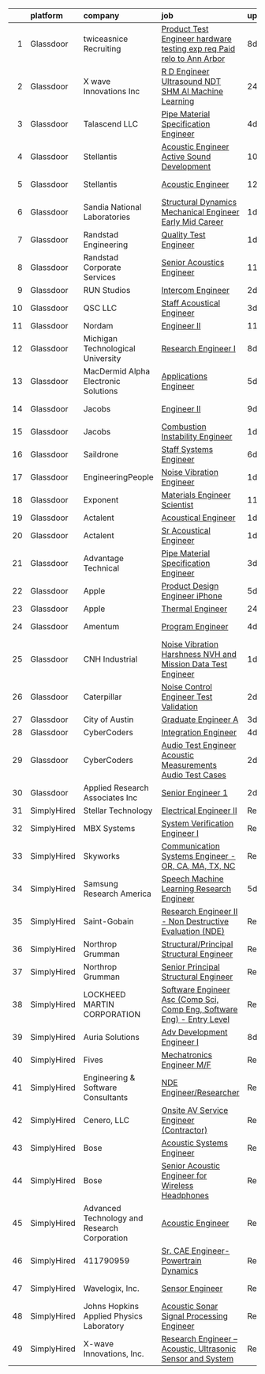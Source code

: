 

|    | platform    | company                                      | job                                                                                                                                                                                                                                                                                                                                                                                                                                                                                                                                                                                                                                                                                                                                                                                                                                                                                                                                                                                                                                                                                                                                                                                                                                                                                                                                                                                                                                  | update_time   | location             |
|---:|:------------|:---------------------------------------------|:-------------------------------------------------------------------------------------------------------------------------------------------------------------------------------------------------------------------------------------------------------------------------------------------------------------------------------------------------------------------------------------------------------------------------------------------------------------------------------------------------------------------------------------------------------------------------------------------------------------------------------------------------------------------------------------------------------------------------------------------------------------------------------------------------------------------------------------------------------------------------------------------------------------------------------------------------------------------------------------------------------------------------------------------------------------------------------------------------------------------------------------------------------------------------------------------------------------------------------------------------------------------------------------------------------------------------------------------------------------------------------------------------------------------------------------|:--------------|:---------------------|
|  1 | Glassdoor   | twiceasnice Recruiting                       | [Product Test Engineer  hardware testing exp  req  Paid relo to Ann Arbor ](https://www.glassdoor.com/partner/jobListing.htm?pos=104&ao=1110586&s=58&guid=000001829b247e63b5758634ab551d2d&src=GD_JOB_AD&t=SR&vt=w&ea=1&cs=1_e96b11b2&cb=1660460236736&jobListingId=1008056457133&cpc=1160948BCBA38B5B&jrtk=3-0-1gadi8vk8h7jf801-1gadi8vknk6e6800-818408ee6953d690--6NYlbfkN0AIiLXtwtv0BDns9BiY4ItblantFozdL6jLmLxNvS8mvobmNrnUvGB6oO9HVe588FX1XpSwbcwc2xKDwcUNHfmp6JlLdOf3v2O-_cxYwq284dPXtGxhdyVdw3-UoqzFprDS0GQbYOl5dao4Y8MC_E9ezcu-jKQdwydv6ZpBML5NWem6rWLN8r5N6sPkWEFQcgxZD8x7QE81cSuwboaK_FF5Xu4qedNiwLiVvL8jVLyJJiH-1bPHC3AzSZqbhgN8dXITKL7o7eclk9ZnLhgKqscVYQUNATRE7jas4jzPUhFJMg3E9yDN8NDixLrtKdAzRGTfdOfIOKfvM3x0VhaIFeP7YH3pKb1x4iisjZmhRmIPtLyx__xIXUwJJv5HpiFsKehfNnw3DzjeR9lcAmdKmEIiXK7yWeSB-jaLNu40DY3qnpTwDaDPv9mEVkjwGkTgF2g2fKB2m6srGDqXCFc90Q-OIuq3Uj955J7z-UBaDRncOJ8kpCmXEkpcbMzHz0vleYzr1Bi9vnEwoV67FIIyJ4eIuFk0A1RQgvIP8H_3-RLNpyAyYrE2rUFzay2YxdjqcR0%3D)                                                                                                                                                                                                                                                                                                                                                                                                                                                   | 8d            | Michigan             |
|  2 | Glassdoor   | X wave Innovations  Inc                      | [R D Engineer   Ultrasound  NDT SHM  AI  Machine Learning ](https://www.glassdoor.com/partner/jobListing.htm?pos=101&ao=1110586&s=58&guid=000001829b247e63b5758634ab551d2d&src=GD_JOB_AD&t=SR&vt=w&ea=1&cs=1_0ad6d040&cb=1660460236736&jobListingId=1008069907062&cpc=8507CEB59E1C6AFB&jrtk=3-0-1gadi8vk8h7jf801-1gadi8vknk6e6800-078e6d15e5d0a43f--6NYlbfkN0BHIfC1zsKGIu0R3teaIu8liT7fbRNLaQeDQfcPJweUK16HKW-DuQbyu02hjEBd4ys4UUl4vVUWtskUHQUYjWh1tjqresjD-RQsHkFcOXJcZ0f01xixKtZ7p8gtP2zLUeyaX6yQtj5aCCWPYB5vxwLHSnx6ava2oDdI78znroQYv9feuKk0ftdLZaHXH9oMVXby4CDIuvQq21x2xP7mMVCMJ7V3TC9LTjNVMXibqy2yn9TcAFj28aiPQ_s_PAfNAP4fXx9mIjVWzCfa_yag2x1nIGDUJfjYs_MaPTbOrI-_PAonLuF21T78erqb-wcEDujdtNUOwLCmPm6IaoYUP-EMaIhdFHfnpEtgXsmNgkijRIX0k_UEyqMnaIhXLOIs5-pDUBkaHLgHr1eOursxWPCWGr62c28Uw0RivAzjDBDFSqE00wpeqXX9qiwQIZY-F8NjlFSYvNvJ8WL0Wb2nTflAoKw-jRKA_i8el2UDm1S4EVA6cYDhLKwSagfN87mokb85wOSfo1_HlQ%3D%3D)                                                                                                                                                                                                                                                                                                                                                                                                                                                                                                                     | 24h           | Gaithersburg, MD     |
|  3 | Glassdoor   | Talascend LLC                                | [Pipe Material Specification Engineer](https://www.glassdoor.com/partner/jobListing.htm?pos=106&ao=1110586&s=58&guid=000001829b247e63b5758634ab551d2d&src=GD_JOB_AD&t=SR&vt=w&cs=1_ec1b2b3c&cb=1660460236736&jobListingId=1008063617075&cpc=155EB9D5185558AF&jrtk=3-0-1gadi8vk8h7jf801-1gadi8vknk6e6800-c14114ed11fa4084--6NYlbfkN0A-3IYaeEhfDCYezwuNiSoEZhCKQ47a3B5wpd5gd9dwuflAjOs3iev0mYUVRxAkCL0xS6j8y4EC6Nl_8UW4ctLQsk2_5x7_Nhs2809fQ4dMsYtoPtDWnqc-9fBvUvtF6rMi5tG-3ouzlk7wl_wADGqLy__os7ejZAXlwAzewH4pcIxuSJIYUDpJ9x0Ob9nMl_W9VcNiXJho8inR6kdb8ZbjyqifSSIxPMXgwUN1IQA0LHwHcyWcKzGDkzi1jL6oCthrsuBHfPC_2-joRijuRsPJ6bgufopaHryVcDV5vWnk939DvwT3pdVCTM4rl8NCQPiBTZUpJdRMoJ5N9YGkxdc6bTTRIaQDPBGTqTT6784tLdzS0J13aZGclhuIjK5qzidw3djb3s2jUog-d8BNElBd4afuzqSy4V2-Z6lAAZPgH_Qm98UbDng3y-osfUjqJTJ86AMsxue7bHIfkOcfHsdJY-OOSs3KDWmwYKQ1j7ket7ELRP3NhNn62LJdbxFGJsj-w8CbxyeKifcSFB-ZXCEMVcAgKQO8BYk2lhFd-Rg82IDjcG06Ysy9cnWZNPa4zhA-rp4GLkKLECdQJ5EZj43D7-QewLEbJlsH7-wDA8IlEQAIRkiOM5iR)                                                                                                                                                                                                                                                                                                                                                                                                                                           | 4d            | Houston, TX          |
|  4 | Glassdoor   | Stellantis                                   | [Acoustic Engineer   Active Sound Development](https://www.glassdoor.com/partner/jobListing.htm?pos=102&ao=1110586&s=58&guid=000001829b247e63b5758634ab551d2d&src=GD_JOB_AD&t=SR&vt=w&cs=1_e1ee0f9f&cb=1660460236735&jobListingId=1008050204290&cpc=48B9F4758953335C&jrtk=3-0-1gadi8vk8h7jf801-1gadi8vknk6e6800-c7e2570fed956f69--6NYlbfkN0ACPwgM8vN-agjfeQIp8j7bA6rWcStjIJMvSUoZk9GVGcDJJwNgGW8XrD1_yMHLf45HN32yqunuZv_tkp6EQwL7DC_QJSZZQje3EEfjIbGYevlXlnaDjmikXwvALLNFwU1tkCQPY7tFeTLnS9vrksvuPgmvDNfbvLBIg51vfyNAPGxAcAL3pB4v-L8PrJeo9h-OXufGtvWUO1laOgRPFHtmWutZSFWIGgq-CBLBoViEnrVbk44WMfj6iQjyWPGeeapd_GNeD9k-kmxKJnqstY-8hUeH_ki0NYthV-KnQqmV2BvjlntowpAs6e_VF3jdOnX_fQb3fBaQP-ixVH5U22hmfF-_9rdH-bENAcBlHCYd6Cq6zA57umc_1YozC7kNF-u9tq7XH1ykloNMBcEYdmyiwa_9uFztPh5p8jmBFBZNEFRK8zGefwIo5OD3OnsOKgzkK3Tx5MXg9O8GuS194QJOV46KThzUTkOi9gg4IDDIePseb50a9yQ-WY0RqJrOenEaLvLPVy9A4RZtXiWXBx9zBNbQKSzkc3INfF6_02ctDA%3D%3D)                                                                                                                                                                                                                                                                                                                                                                                                                                                                                                       | 10d           | Auburn Hills, MI     |
|  5 | Glassdoor   | Stellantis                                   | [Acoustic Engineer](https://www.glassdoor.com/partner/jobListing.htm?pos=112&ao=1136043&s=58&guid=000001829b247e63b5758634ab551d2d&src=GD_JOB_AD&t=SR&vt=w&cs=1_f252c302&cb=1660460236737&jobListingId=1008044719763&jrtk=3-0-1gadi8vk8h7jf801-1gadi8vknk6e6800-33c83221f6438577-)                                                                                                                                                                                                                                                                                                                                                                                                                                                                                                                                                                                                                                                                                                                                                                                                                                                                                                                                                                                                                                                                                                                                                   | 12d           | Auburn Hills, MI     |
|  6 | Glassdoor   | Sandia National Laboratories                 | [Structural Dynamics Mechanical Engineer  Early Mid Career ](https://www.glassdoor.com/partner/jobListing.htm?pos=116&ao=1136043&s=58&guid=000001829b247e63b5758634ab551d2d&src=GD_JOB_AD&t=SR&vt=w&cs=1_22135e28&cb=1660460236737&jobListingId=1008068987178&jrtk=3-0-1gadi8vk8h7jf801-1gadi8vknk6e6800-71e50901965c0931-)                                                                                                                                                                                                                                                                                                                                                                                                                                                                                                                                                                                                                                                                                                                                                                                                                                                                                                                                                                                                                                                                                                          | 1d            | Albuquerque, NM      |
|  7 | Glassdoor   | Randstad Engineering                         | [Quality Test Engineer](https://www.glassdoor.com/partner/jobListing.htm?pos=107&ao=1110586&s=58&guid=000001829b247e63b5758634ab551d2d&src=GD_JOB_AD&t=SR&vt=w&ea=1&cs=1_5d469268&cb=1660460236736&jobListingId=1008069182882&cpc=B101C867B3EF2D75&jrtk=3-0-1gadi8vk8h7jf801-1gadi8vknk6e6800-0412bd9bba641c35--6NYlbfkN0BDx217eft1lC7uqItkaModCFPNh_e0lnHdKkvEJecXwu4gIqA7CFTnvSYR8MShG5Z-OJdkSjZh5HXCJbcCAdDXGrLbNvBBTLq4ZR_YSiW8YcyOFGHrUcZE6cBumvf5qqvf9XF9jVXBn6J7nJMvCB2gyH-C9YYUmBlLZFArPfay_aQdPLjaU_5LlqUx5YTYW6tizLml5y6iGNIWarU0E5enNKq-6DC6RV7SI2A2H94DGLnmv8sNhxh5ng904bGOzcOInT1rc8F3zCImCUEqJbUlG9Na1m2uRdmXqDEOyAj-rjF6rgzwazTvuIM2RgHVELfBvIN_0wQFcnv2_T-L_fRuobneMrG9xEdH1dBQJHeWCc3yMutUffcMXIVhunmSIZCcMODOgHWjnIVVt96jD4ZTfuCIaJFhLQRX3iOyfbNpVWKmdwWhz3qZP6XaJyqKxop4ITkFn1dJKlxQh-wwTXRAru8Uq4uD6vnx-9gJv5X9KDfwjNoNvjrdlcUjEjQWBRHcMfcrrFrdzZf5kb5NReuUht_2ktd8-IdDyZhgGRByi2umk7BGW4ylirhZccTgR1tdoZ-6pPkNkCxLAU7dte4kI4fdCjqgYc0LiWtY7AorIkmWCOp0eKIpptk8N76hOPiL_PwkUUhvmg%3D%3D)                                                                                                                                                                                                                                                                                                                                                                                                                         | 1d            | Mossville, IL        |
|  8 | Glassdoor   | Randstad Corporate Services                  | [Senior Acoustics Engineer](https://www.glassdoor.com/partner/jobListing.htm?pos=108&ao=1110586&s=58&guid=000001829b247e63b5758634ab551d2d&src=GD_JOB_AD&t=SR&vt=w&ea=1&cs=1_7f1e41b2&cb=1660460236736&jobListingId=1008047311796&cpc=F41FEAB56D215062&jrtk=3-0-1gadi8vk8h7jf801-1gadi8vknk6e6800-5354e8343032ae48--6NYlbfkN0BI5uAquhv6luMiTjTK_pX6QnJ2xp26kgPF5SzwDlAeCi5lf3b2XVfwewJLgvbddXqfqjz0CzBFYIe8IFcKDmCqhjsNVM6GLkk-bLktEOA_qbqmbyyfB74S496b1v-kvy2XOp5QrjPvCFTxMwu3sdqp_YoUlYbCvGwg3ixody7DD3QbLRRVdELCRqB-0akeXh4j1rmNl3t0a_kWdg1PWzPOUy9GiIFa5AdAPCx9IqNLZ6EnfHupUJMIMXQksKHkkrDC0jVFRlXUSW0uwIAP6Wu_vqmYu7b96wtFp4JivHqHSiM2Drg0gtCeTDO0SSNOrjXS7VV7Os-Ivs0EP-cZFq-zvJdKslVeAuSihE23_gK2F188aQAx9zPYx7-uXhpG-nTXFW2epQcZ9swKqQufHdwVmzoa9s95WjuO5GPzmYy8vW5w9qUNqf-BIf9Oqvq-EF0JycNDlglrBpWUpss3sy6h1es0qGMFA7iAfxToOkkrDUmQ_kbnpeyhf5j8B498OP_UhpUlOV4w_L7iGpma_gdbLCnGpV0Thp100waXXtPE6bsR0vXb99ubkvq6aABmcF2VhDRA0RtmY8K5zuy88ZObcOX0VVHD530_xoVJBee2VA7dcx2lPT6IHn1qEkgRdCIJcf8geIgmtBBqhNOyfwOJJnOOXeyEbkg%3D)                                                                                                                                                                                                                                                                                                                                                                                                   | 11d           | Framingham, MA       |
|  9 | Glassdoor   | RUN Studios                                  | [Intercom Engineer](https://www.glassdoor.com/partner/jobListing.htm?pos=130&ao=1136043&s=58&guid=000001829b247e63b5758634ab551d2d&src=GD_JOB_AD&t=SR&vt=w&cs=1_5929ca1c&cb=1660460236743&jobListingId=1008067515374&jrtk=3-0-1gadi8vk8h7jf801-1gadi8vknk6e6800-bde0d3f7a9f0b29f-)                                                                                                                                                                                                                                                                                                                                                                                                                                                                                                                                                                                                                                                                                                                                                                                                                                                                                                                                                                                                                                                                                                                                                   | 2d            | Redmond, WA          |
| 10 | Glassdoor   | QSC  LLC                                     | [Staff Acoustical Engineer](https://www.glassdoor.com/partner/jobListing.htm?pos=126&ao=1136043&s=58&guid=000001829b247e63b5758634ab551d2d&src=GD_JOB_AD&t=SR&vt=w&cs=1_6729cd64&cb=1660460236742&jobListingId=1008064426197&jrtk=3-0-1gadi8vk8h7jf801-1gadi8vknk6e6800-fd0a84390d4e84a5-)                                                                                                                                                                                                                                                                                                                                                                                                                                                                                                                                                                                                                                                                                                                                                                                                                                                                                                                                                                                                                                                                                                                                           | 3d            | Costa Mesa, CA       |
| 11 | Glassdoor   | Nordam                                       | [Engineer II](https://www.glassdoor.com/partner/jobListing.htm?pos=118&ao=1136043&s=58&guid=000001829b247e63b5758634ab551d2d&src=GD_JOB_AD&t=SR&vt=w&cs=1_ca1fc97a&cb=1660460236738&jobListingId=1008047182359&jrtk=3-0-1gadi8vk8h7jf801-1gadi8vknk6e6800-1cfc871bf6fb2dd5-)                                                                                                                                                                                                                                                                                                                                                                                                                                                                                                                                                                                                                                                                                                                                                                                                                                                                                                                                                                                                                                                                                                                                                         | 11d           | Tulsa, OK            |
| 12 | Glassdoor   | Michigan Technological University            | [Research Engineer I](https://www.glassdoor.com/partner/jobListing.htm?pos=117&ao=1136043&s=58&guid=000001829b247e63b5758634ab551d2d&src=GD_JOB_AD&t=SR&vt=w&cs=1_78f45f25&cb=1660460236737&jobListingId=1008055572046&jrtk=3-0-1gadi8vk8h7jf801-1gadi8vknk6e6800-e1d5e29a3767c200-)                                                                                                                                                                                                                                                                                                                                                                                                                                                                                                                                                                                                                                                                                                                                                                                                                                                                                                                                                                                                                                                                                                                                                 | 8d            | Remote               |
| 13 | Glassdoor   | MacDermid Alpha Electronic Solutions         | [Applications Engineer](https://www.glassdoor.com/partner/jobListing.htm?pos=125&ao=1136043&s=58&guid=000001829b247e63b5758634ab551d2d&src=GD_JOB_AD&t=SR&vt=w&cs=1_707a4abb&cb=1660460236742&jobListingId=1008059463066&jrtk=3-0-1gadi8vk8h7jf801-1gadi8vknk6e6800-09c46250aa395b8c-)                                                                                                                                                                                                                                                                                                                                                                                                                                                                                                                                                                                                                                                                                                                                                                                                                                                                                                                                                                                                                                                                                                                                               | 5d            | South Plainfield, NJ |
| 14 | Glassdoor   | Jacobs                                       | [Engineer II](https://www.glassdoor.com/partner/jobListing.htm?pos=129&ao=1136043&s=58&guid=000001829b247e63b5758634ab551d2d&src=GD_JOB_AD&t=SR&vt=w&cs=1_7fcf6fb4&cb=1660460236743&jobListingId=1008052539645&jrtk=3-0-1gadi8vk8h7jf801-1gadi8vknk6e6800-2d9e0baba9e0c833-)                                                                                                                                                                                                                                                                                                                                                                                                                                                                                                                                                                                                                                                                                                                                                                                                                                                                                                                                                                                                                                                                                                                                                         | 9d            | Bingham Farms, MI    |
| 15 | Glassdoor   | Jacobs                                       | [Combustion Instability Engineer](https://www.glassdoor.com/partner/jobListing.htm?pos=121&ao=1136043&s=58&guid=000001829b247e63b5758634ab551d2d&src=GD_JOB_AD&t=SR&vt=w&cs=1_c57fe36f&cb=1660460236738&jobListingId=1008068174585&jrtk=3-0-1gadi8vk8h7jf801-1gadi8vknk6e6800-00b5a10ae4808502-)                                                                                                                                                                                                                                                                                                                                                                                                                                                                                                                                                                                                                                                                                                                                                                                                                                                                                                                                                                                                                                                                                                                                     | 1d            | Huntsville, AL       |
| 16 | Glassdoor   | Saildrone                                    | [Staff Systems Engineer](https://www.glassdoor.com/partner/jobListing.htm?pos=115&ao=1136043&s=58&guid=000001829b247e63b5758634ab551d2d&src=GD_JOB_AD&t=SR&vt=w&cs=1_884aca31&cb=1660460236737&jobListingId=1008057728510&jrtk=3-0-1gadi8vk8h7jf801-1gadi8vknk6e6800-0fec4ad342c7ab85-)                                                                                                                                                                                                                                                                                                                                                                                                                                                                                                                                                                                                                                                                                                                                                                                                                                                                                                                                                                                                                                                                                                                                              | 6d            | Alameda, CA          |
| 17 | Glassdoor   | EngineeringPeople                            | [Noise Vibration Engineer](https://www.glassdoor.com/partner/jobListing.htm?pos=113&ao=1136043&s=58&guid=000001829b247e63b5758634ab551d2d&src=GD_JOB_AD&t=SR&vt=w&ea=1&cs=1_543a156d&cb=1660460236737&jobListingId=1008068981193&jrtk=3-0-1gadi8vk8h7jf801-1gadi8vknk6e6800-aee9bceb3a65478f-)                                                                                                                                                                                                                                                                                                                                                                                                                                                                                                                                                                                                                                                                                                                                                                                                                                                                                                                                                                                                                                                                                                                                       | 1d            | Mossville, IL        |
| 18 | Glassdoor   | Exponent                                     | [Materials Engineer Scientist](https://www.glassdoor.com/partner/jobListing.htm?pos=124&ao=1136043&s=58&guid=000001829b247e63b5758634ab551d2d&src=GD_JOB_AD&t=SR&vt=w&cs=1_e0181181&cb=1660460236742&jobListingId=1008048306925&jrtk=3-0-1gadi8vk8h7jf801-1gadi8vknk6e6800-aa54e8975dff2ebc-)                                                                                                                                                                                                                                                                                                                                                                                                                                                                                                                                                                                                                                                                                                                                                                                                                                                                                                                                                                                                                                                                                                                                        | 11d           | Menlo Park, CA       |
| 19 | Glassdoor   | Actalent                                     | [Acoustical Engineer](https://www.glassdoor.com/partner/jobListing.htm?pos=110&ao=1110586&s=58&guid=000001829b247e63b5758634ab551d2d&src=GD_JOB_AD&t=SR&vt=w&ea=1&cs=1_c3b985d0&cb=1660460236737&jobListingId=1008069175715&cpc=F4EED0218A761C36&jrtk=3-0-1gadi8vk8h7jf801-1gadi8vknk6e6800-0fd16766d60ebb0a--6NYlbfkN0ChYVx_I3yfZ_JDY3EFoivtqvi_stwnZ_kRt8Dowt_l_d1ydueao4NE-oUleRJ4yhiqb-Y6RJYg36G8YtcIucst_qEwFQeEKgiK9r-MDxK_r7Y44E83LxPedGGzTt9e7wwAnJk0oZfNgtqZonskgYcGHRrWB4r89mWeej5W21pf5LlUn5apvPAa66OZkUtATRF7qoJojdA5ZmwaILM45MIG3rRHzRBH5--2y91M6oVus-DDY73J1h3mCTnLcxhETaG1MEPd2aHPgnz_PR0Xh2-oFoSclc9emTK0hd_zKf2OtMbRWKlLeNqQ3SqWrd_q9RC0YDLq6efd5YkSL5MDw4tdzFt7B-6dBeutV-8wk2pmgjeIGUbhqg4CNm6mG7f8IAZ6TK4ucY1L67qymcaYqjLIxAz8qZm9TqLQgI2snJpFpV3xsQ2WjWNKJhydzE6eenAx-SSvGqSElHpwZw6S_DmIuAk_UfBV7mMLfyMBGo0teIQCdaAXlLh3bu8v4tUvzLq4Ry3t1_yjZ0PMNHv-T64PbDtDQui2Lz-tYeOdutl4tZ-bHKKzJeLTsq-cNBpWGIQhiI2zxGUc0629mXtF0EsgwVF9DXfzPXWsRZY8J3UVyyQCQb5oR_UNFBCCn03NKm-rD6BD9gAq5prhXVjummcLazflkvFGhVtNEYT3lRy_DHbP_NbGf0Rw7-364--db2I7V-F9jswF64AtLbMERxPqma8aDg22EVkl_tdv5hW0Sshfkh3_faicAxWEAfqmYerTve7TGKipHh1-dMacZ626AfjYsQjwXc282CcXN_WFS9fVgoWpevfD7euNZ3aE1WeiUs9gySIwlyS6WvW39gtD6MD4QW7ZY56QlyuJlar4xw8B8NOFc4Z6KVhuSVNiW1wZmPVCAtGrqSanfABVSQ680ViBRXLV55sfS-ac111rrPmA6mSPbSDzEPQXDBeqlYB1t38agrG54FrP420K_sTE7-UzOxDBhXk%3D)                                                                         | 1d            | Chester, PA          |
| 20 | Glassdoor   | Actalent                                     | [Sr Acoustical Engineer](https://www.glassdoor.com/partner/jobListing.htm?pos=109&ao=1110586&s=58&guid=000001829b247e63b5758634ab551d2d&src=GD_JOB_AD&t=SR&vt=w&ea=1&cs=1_a41ab24c&cb=1660460236737&jobListingId=1008069385802&cpc=B101C867B3EF2D75&jrtk=3-0-1gadi8vk8h7jf801-1gadi8vknk6e6800-fbc0fe661521a8ce--6NYlbfkN0ChYVx_I3yfZ_JDY3EFoivtqvi_stwnZ_kRt8Dowt_l_d1ydueao4NE-oUleRJ4yhiljLXoiEJTId9NdbqnsjUWjaM9GhmrTpGt-uLHGG7eHY8nWpf_iO49aiYtIDsXGOXXJLgfYuJTJciVCCOzZDgk8YLzIGvwvEMaS8MsD1XZp9LbOdklM2U9LnAQgHSsSWVX16JIGVbED8i0iMh3dS4M_Bd5T6WGXIwTc32kyMtqhAwovfTmALLbZ6DX3OdehG9m7bru9-nW5ysd7SkVSZqVFPnG7v_nPAOe8TzkRXl47H8GdbSajcnKmEHkCaaEUHizfrGx5wjp44Opf7626WbDVPTXsDKO9rRnSBOg9eSCzavAwJLHqqJEJZbC0iOItC45riq8slVYjLWTwKARRSlIoyq3cYeez8xJqeU52e2uPic-OEqb5bL14c7A_4WCaEImJODrvmJwXqxfu0tdPctlFlUHB5SMgnILTt46HvrX_hDLT88HBGypDAO5n6UOjPq8UNFRXvt_yvVmCrOgWNZkwglSQsJ-gFFuTUX9bdWQxaPgodC5yWjd9Wuw4F3-7gJG76RIIjo36J66b0vcLzi2xeE4mY9BvKij-WEE1arud5OswhLJaFrw2blxW_f7Gqkb5r1bpxNeieRTvO8oDhhxiYk49w8rr37k-hqqMvNJDq1bWEhlI45j0M-e9koWCXb-WBwbJeU_mgzT4ss-9pGMTE-PeFORAkncDjOCDZhSRntkmwCQl9D954KXHppfGduaSAUv7g8bmn0L63RguLbx-yFnB2zGNNvscVo6Wa1m4sCaPkZLjheB7ja_oFnVVn9mkHvAMCgrMMxeIUIlPB0eXHhHKMrJkKHb0Xr0X_6ILcLTC_rSqSHkT8KnKL0dMC-dR9fvZJaTA07B51nDlrc0HlShyhkwj6hnT8VpfBhfRdBs3Rb_GtABIVOp_Q4nzvxhn4X-e_o3Yhm0LlEFJBVDYlYe7uMYwEs%3D)                                                                      | 1d            | Chester, PA          |
| 21 | Glassdoor   | Advantage Technical                          | [Pipe Material Specification Engineer](https://www.glassdoor.com/partner/jobListing.htm?pos=105&ao=1110586&s=58&guid=000001829b247e63b5758634ab551d2d&src=GD_JOB_AD&t=SR&vt=w&ea=1&cs=1_59514670&cb=1660460236736&jobListingId=1008065193949&cpc=26740BCDE5E48596&jrtk=3-0-1gadi8vk8h7jf801-1gadi8vknk6e6800-69e9dfff46cd314e--6NYlbfkN0CQRQ3eiV4YWjrRS1ho7HVQ9JO8v6Fb3eU0yDOJbdOiEguntuRlpE4-_N6DYLNj-Gpz_X17MIyD45E5qvuh62C0kJSa-Dioh343RhG2faJqqXB5d9phbF_r_HWaM1blnbHTjfJNQuxHouTHUUXejWm1nmr8B4PVPEj6OHUCCvNrmvRuyQ-y2N-A4LU2LmCpBIF3z0Bh_wmXyRvhkBR0DliLUPayW5CTiCBXnjdqAngikHXegmXARcArn4A1fvHqjbYHNfXkdVhgn_XwMZ_mc6qUP_kW5-koIIeOb8SnZ6ii6DRiZ69zvRQZMPIBEhdimNy4MKV26UNlgVnS32IBwYHEM7IO4HgJyPXcYT9ON7WVKiHUZc3DhQd0Euz2761PYRNjeXNnsPO-ot1qhdgNR7CSg_ESM5DuD9uBnR1upYpOUB4_sWPw_607HdujV5yMuw0MQccudqDdtyBGrlf41LU75e_7XuT_ctrKzlT_6agl1bj0DRkzb8yAXCuKDmTv2ityPphDnTqyTAbOfCGK69iKVXwGkP4s743kI4FDCJ2ywxSEKmNe3OzTFgoSoEArGHk%3D)                                                                                                                                                                                                                                                                                                                                                                                                                                                                                        | 3d            | Houston, TX          |
| 22 | Glassdoor   | Apple                                        | [Product Design Engineer   iPhone](https://www.glassdoor.com/partner/jobListing.htm?pos=119&ao=1136043&s=58&guid=000001829b247e63b5758634ab551d2d&src=GD_JOB_AD&t=SR&vt=w&cs=1_87fa17a7&cb=1660460236738&jobListingId=1008061850874&jrtk=3-0-1gadi8vk8h7jf801-1gadi8vknk6e6800-ba08d25575c13296-)                                                                                                                                                                                                                                                                                                                                                                                                                                                                                                                                                                                                                                                                                                                                                                                                                                                                                                                                                                                                                                                                                                                                    | 5d            | Cupertino, CA        |
| 23 | Glassdoor   | Apple                                        | [Thermal Engineer](https://www.glassdoor.com/partner/jobListing.htm?pos=114&ao=1136043&s=58&guid=000001829b247e63b5758634ab551d2d&src=GD_JOB_AD&t=SR&vt=w&cs=1_612a5497&cb=1660460236737&jobListingId=1008070096066&jrtk=3-0-1gadi8vk8h7jf801-1gadi8vknk6e6800-9ad908c71b5e0f4d-)                                                                                                                                                                                                                                                                                                                                                                                                                                                                                                                                                                                                                                                                                                                                                                                                                                                                                                                                                                                                                                                                                                                                                    | 24h           | Cupertino, CA        |
| 24 | Glassdoor   | Amentum                                      | [Program Engineer](https://www.glassdoor.com/partner/jobListing.htm?pos=120&ao=1136043&s=58&guid=000001829b247e63b5758634ab551d2d&src=GD_JOB_AD&t=SR&vt=w&cs=1_5c5b8007&cb=1660460236738&jobListingId=1008062086850&jrtk=3-0-1gadi8vk8h7jf801-1gadi8vknk6e6800-2feb290dd37aa38e-)                                                                                                                                                                                                                                                                                                                                                                                                                                                                                                                                                                                                                                                                                                                                                                                                                                                                                                                                                                                                                                                                                                                                                    | 4d            | West Palm Beach, FL  |
| 25 | Glassdoor   | CNH Industrial                               | [Noise  Vibration   Harshness  NVH  and Mission Data Test Engineer](https://www.glassdoor.com/partner/jobListing.htm?pos=128&ao=1136043&s=58&guid=000001829b247e63b5758634ab551d2d&src=GD_JOB_AD&t=SR&vt=w&cs=1_f39a173f&cb=1660460236742&jobListingId=1008069330684&jrtk=3-0-1gadi8vk8h7jf801-1gadi8vknk6e6800-3786782bf83009cf-)                                                                                                                                                                                                                                                                                                                                                                                                                                                                                                                                                                                                                                                                                                                                                                                                                                                                                                                                                                                                                                                                                                   | 1d            | Racine, WI           |
| 26 | Glassdoor   | Caterpillar                                  | [Noise Control Engineer   Test Validation](https://www.glassdoor.com/partner/jobListing.htm?pos=127&ao=1136043&s=58&guid=000001829b247e63b5758634ab551d2d&src=GD_JOB_AD&t=SR&vt=w&cs=1_7d23ca1f&cb=1660460236742&jobListingId=1008067565664&jrtk=3-0-1gadi8vk8h7jf801-1gadi8vknk6e6800-f401f6a853083197-)                                                                                                                                                                                                                                                                                                                                                                                                                                                                                                                                                                                                                                                                                                                                                                                                                                                                                                                                                                                                                                                                                                                            | 2d            | East Peoria, IL      |
| 27 | Glassdoor   | City of Austin                               | [Graduate Engineer A](https://www.glassdoor.com/partner/jobListing.htm?pos=123&ao=1136043&s=58&guid=000001829b247e63b5758634ab551d2d&src=GD_JOB_AD&t=SR&vt=w&cs=1_854400de&cb=1660460236742&jobListingId=1008065256014&jrtk=3-0-1gadi8vk8h7jf801-1gadi8vknk6e6800-26b4209a392788df-)                                                                                                                                                                                                                                                                                                                                                                                                                                                                                                                                                                                                                                                                                                                                                                                                                                                                                                                                                                                                                                                                                                                                                 | 3d            | Austin, TX           |
| 28 | Glassdoor   | CyberCoders                                  | [Integration Engineer](https://www.glassdoor.com/partner/jobListing.htm?pos=111&ao=1110586&s=58&guid=000001829b247e63b5758634ab551d2d&src=GD_JOB_AD&t=SR&vt=w&ea=1&cs=1_b922a922&cb=1660460236737&jobListingId=1008063656634&cpc=AC285F3A3ECA6BB0&jrtk=3-0-1gadi8vk8h7jf801-1gadi8vknk6e6800-773ed9b15a31f915--6NYlbfkN0CpFJQzrgRR8WqXWK1qKKEqALWJw739KlKqr2H-MSI4eoBlI4EFrmor2FYZMP3muM03bwn0NY0A9mnS05Coj7KC8vO5ttySJHF-fbV3M7PK_L2W3Gc_xTPKdFDPFDETDaxtcMgmwp8wmYgXh1SwrpUas7hmzqBxJPJaYCXqIhUHIRobLqZwRY_hqMu7oR43FAssUUNcZ97L81wxLCWtLo-AEvud5DrwRaQjBGksZ98GiDJZd3H9425Qw_Ekr71HIciDYnQxchBf-mhZ5YirG44lc6NSSzj0KPoG5NE-XLfN1gopaH15bbjkNFJwj0YXf3QehTEZaVE4iCtQNXdQd0lAcx-jXDT2EIy9TgHIs5LGpQvb2x6lk4sOvjONyhSz6ZEts7dbbNNPL2ynLeHD5uxcaLJTam4O7Q5hIc9cWSJLAeTiEIa1ZNVEq2cx6ep0GemJpzLRTl--MweLCA6kau2cNgLahp1nnC2ABnfgcF8ikTDh-ufwx4i6WV30cqnc2N5s_VHoXF84R9ZI9slfCEQfSWkeG-pOdPTA0Zs8YhMfy_UZPbOFi-mA5FgR7IuCA59KPuQkN9vOEYAHo9L7XXSq7ZAyc9i3YwQXP9-uZ1RfTQx69jp2_ouENUaOGE9leKQEGUKOJpFeVdbqESxvJ1tg3zI2-tOB2bJfcK_jJAoXBhw4kYq9KubtqWWcu68lFxIxbv7wsJCZw7AEHVPMgNWddpuLDbxqDKBfBOOZFPG2dcep9T7EeTLKxdxHB_e0rKHAub2UjZ9D7kHxW7IwmdqXAFYJDESipTTvkcaR--LLIRIb4U6uHv2-MyjUF4WtZ2bgsiQXi3LT_0mrvYDjWjxFEEofI2roEieZZ6e4G9YywART0PN-iYxdp4nwflRQKP4R7gX7afuhbg8jF7tlgM1nR8-MI0_wdfQx9zxxsRHvgMq7z8CLu6YlECcFVxA5KXVYkdPLIbKdp2qwpdT4YCxbEI2EetH5T3g%3D)                                                                        | 4d            | Torrance, CA         |
| 29 | Glassdoor   | CyberCoders                                  | [Audio Test Engineer  Acoustic Measurements Audio Test Cases](https://www.glassdoor.com/partner/jobListing.htm?pos=103&ao=1110586&s=58&guid=000001829b247e63b5758634ab551d2d&src=GD_JOB_AD&t=SR&vt=w&ea=1&cs=1_bb8d812c&cb=1660460236736&jobListingId=1008067247966&cpc=FB7E4A1762AE5BEC&jrtk=3-0-1gadi8vk8h7jf801-1gadi8vknk6e6800-d5afd3795dfecf86--6NYlbfkN0CpFJQzrgRR8WqXWK1qKKEqALWJw739KlKqr2H-MSI4eoBlI4EFrmor2FYZMP3muM1xxE9aPgfzRau9Vi4KfEujvH-MQSbMgoxxF8KFYeu18YdXiWNvbSBPBaNPXQ_KBBQ1iHK1YTDfZ2o3ZlLwhHcvUklLnXHvdUq6AINHIttGZ2WGZWj9osZJNjU671mKI959xUh7_aeCVnnWcMqMyLd1dhpQNJuOjuZHHbGw6wL_vbvXyk_BWbvgvzCTLHM9Bmkqg6isk-WaQFII7IgkE5In6f6k3_iH76UEdfqyweZsdB5IDRrf6PtvayW4iu-LgKcCJvgjD-x69MLsK6ScSqE5UWVFwQzK9S54Z7iq2bnMtrnLMguDXOSKU-7HM3aYKaExNUIKEgAvmtbUkAPvhyvwioAprWKf3Mro-z3z34HixxWPKRRTlB8vWKhdG5kfcrJreV7JrB1EfmewDknGx0kJ-fB53sXCg5R862vUNmGKxNCNBIWbcuxAavwq1fl0LHn5wL-6rTqVPFqxYVw0SH2tz1ZRaoN10JYsgPkkeNX-ppYjOChOftu6KTUZYb787ciRucFhltJfaQjBwrkD115KSldEWWvTRO1OCMyAxMPRF8M9NMve-62JameXBcqhvf5KosX5Vxpd009120_CibgPEEZP2gPPRaJq9HcW1I6vFKq53rDSqrZFudWLslBVb0_wr9s3aQPh47lrb0ccViSh9Yaqqy2BJYnf4W-syjV0Wrtl899_ZxGHBh96PvqSvuAFBMpBTG08hTuvx2tyDhbsfvJ8nL2zmN-sTW9vP9uQ8WP-U1RpOJT024Oac6c-P2hqHwAoEpDTJPqbLRN_zhFbcac1YN_qxsxFO-Kd2fzO2c9zGy285hV_k-hpbgiBZOyGl8i3Pj97Wp4h8Yj3EqeEo4QNucf3ME9knusuVoZzVT_zDC39tmc2ya0PQCy-iPmojS_KLZl0W93wWTg7QqK4JETHYxgqVXGVf3AVF2TOBxhEuXIjlOi2edKzJfHYJbU%3D) | 2d            | Los Angeles, CA      |
| 30 | Glassdoor   | Applied Research Associates  Inc             | [Senior Engineer 1](https://www.glassdoor.com/partner/jobListing.htm?pos=122&ao=1136043&s=58&guid=000001829b247e63b5758634ab551d2d&src=GD_JOB_AD&t=SR&vt=w&cs=1_9b5207db&cb=1660460236738&jobListingId=1008067385060&jrtk=3-0-1gadi8vk8h7jf801-1gadi8vknk6e6800-0760fe29cf2e4fe7-)                                                                                                                                                                                                                                                                                                                                                                                                                                                                                                                                                                                                                                                                                                                                                                                                                                                                                                                                                                                                                                                                                                                                                   | 2d            | Littleton, CO        |
| 31 | SimplyHired | Stellar Technology                           | [Electrical Engineer II](https://www.simplyhired.com/job/llPoCCeFwhRuBpLxkLeEk6WInvgaESX_GWiZv81IOJJumQqvp4xpSA?q=acoustic+engineer)                                                                                                                                                                                                                                                                                                                                                                                                                                                                                                                                                                                                                                                                                                                                                                                                                                                                                                                                                                                                                                                                                                                                                                                                                                                                                                 | Recently      | Buffalo, NY          |
| 32 | SimplyHired | MBX Systems                                  | [System Verification Engineer I](https://www.simplyhired.com/job/E2FhhvtZ_1ihp80o3GQoC23vEQq5L4yEchTlEXQLHx0I_h1UkTIZKA?q=acoustic+engineer)                                                                                                                                                                                                                                                                                                                                                                                                                                                                                                                                                                                                                                                                                                                                                                                                                                                                                                                                                                                                                                                                                                                                                                                                                                                                                         | Recently      | Libertyville, IL     |
| 33 | SimplyHired | Skyworks                                     | [Communication Systems Engineer - OR, CA, MA, TX, NC](https://www.simplyhired.com/job/VdIEzfg0_PbnmfZwuHgO56HBGYWFEh4cgBHR8OXn0sxYBANreLHU0A?q=acoustic+engineer)                                                                                                                                                                                                                                                                                                                                                                                                                                                                                                                                                                                                                                                                                                                                                                                                                                                                                                                                                                                                                                                                                                                                                                                                                                                                    | Recently      | Beaverton, OR        |
| 34 | SimplyHired | Samsung Research America                     | [Speech Machine Learning Research Engineer](https://www.simplyhired.com/job/YFl1n-LW5CqxFN7JiYIJIXW6xgdFC5T6bZcYXs5d5cABuIpXdycl1A?q=acoustic+engineer)                                                                                                                                                                                                                                                                                                                                                                                                                                                                                                                                                                                                                                                                                                                                                                                                                                                                                                                                                                                                                                                                                                                                                                                                                                                                              | 5d            | Mountain View, CA    |
| 35 | SimplyHired | Saint-Gobain                                 | [Research Engineer II - Non Destructive Evaluation (NDE)](https://www.simplyhired.com/job/iV48WT3jp1p-jkFDafQfZS-tM39WkD78c_-MXGB3rxLBY7d5YSAvsg?q=acoustic+engineer)                                                                                                                                                                                                                                                                                                                                                                                                                                                                                                                                                                                                                                                                                                                                                                                                                                                                                                                                                                                                                                                                                                                                                                                                                                                                | Recently      | Northborough, MA     |
| 36 | SimplyHired | Northrop Grumman                             | [Structural/Principal Structural Engineer](https://www.simplyhired.com/job/-zDCLMbEkyWzBQE-xR_4trWat1ZmT-jXS0KCRjppwfD3hraGw6JxXw?q=acoustic+engineer)                                                                                                                                                                                                                                                                                                                                                                                                                                                                                                                                                                                                                                                                                                                                                                                                                                                                                                                                                                                                                                                                                                                                                                                                                                                                               | Recently      | Ocean Springs, MS    |
| 37 | SimplyHired | Northrop Grumman                             | [Senior Principal Structural Engineer](https://www.simplyhired.com/job/wvbDVfVcsGH3KwFAfLdIj4eBOIEobb8O47yzn8rm_garE7eCTXfU4A?q=acoustic+engineer)                                                                                                                                                                                                                                                                                                                                                                                                                                                                                                                                                                                                                                                                                                                                                                                                                                                                                                                                                                                                                                                                                                                                                                                                                                                                                   | Recently      | Ocean Springs, MS    |
| 38 | SimplyHired | LOCKHEED MARTIN CORPORATION                  | [Software Engineer Asc (Comp Sci, Comp Eng, Software Eng) - Entry Level](https://www.simplyhired.com/job/A_0gkSY_7K4FeulVtb_5yp-W9Ut6LQwG2MF2L9yBpFVZUU1GKHEluw?q=acoustic+engineer)                                                                                                                                                                                                                                                                                                                                                                                                                                                                                                                                                                                                                                                                                                                                                                                                                                                                                                                                                                                                                                                                                                                                                                                                                                                 | Recently      | Manassas, VA         |
| 39 | SimplyHired | Auria Solutions                              | [Adv Development Engineer I](https://www.simplyhired.com/job/64rq-ZLrN0YX2mau6D7iVMKQNK7oQYEHr4KmBkvx9YIRWbbz2UUJbw?q=acoustic+engineer)                                                                                                                                                                                                                                                                                                                                                                                                                                                                                                                                                                                                                                                                                                                                                                                                                                                                                                                                                                                                                                                                                                                                                                                                                                                                                             | 8d            | Albemarle, NC        |
| 40 | SimplyHired | Fives                                        | [Mechatronics Engineer M/F](https://www.simplyhired.com/job/OHGQYgm0TxDz9EGRtGE8YC2RU35ujQk_U0Qv3-KHblnhSO5HSefF8w?q=acoustic+engineer)                                                                                                                                                                                                                                                                                                                                                                                                                                                                                                                                                                                                                                                                                                                                                                                                                                                                                                                                                                                                                                                                                                                                                                                                                                                                                              | Recently      | Hebron, KY           |
| 41 | SimplyHired | Engineering & Software Consultants           | [NDE Engineer/Researcher](https://www.simplyhired.com/job/hrlS-G9EBAwmuK7ntmxcyMlKmmJtWDIK0gOlOrUUCmfHikRxL6zIWQ?q=acoustic+engineer)                                                                                                                                                                                                                                                                                                                                                                                                                                                                                                                                                                                                                                                                                                                                                                                                                                                                                                                                                                                                                                                                                                                                                                                                                                                                                                | Recently      | Chantilly, VA        |
| 42 | SimplyHired | Cenero, LLC                                  | [Onsite AV Service Engineer (Contractor)](https://www.simplyhired.com/job/L0txaO-AVpfQvKzg26TFCH3ySWb9G2VjuQzQTZZ1uUADXwo0HACskw?q=acoustic+engineer)                                                                                                                                                                                                                                                                                                                                                                                                                                                                                                                                                                                                                                                                                                                                                                                                                                                                                                                                                                                                                                                                                                                                                                                                                                                                                | Recently      | San Francisco, CA    |
| 43 | SimplyHired | Bose                                         | [Acoustic Systems Engineer](https://www.simplyhired.com/job/7qCtLraFdCM-T6L5AHN7HN5oXgJlmipHvJA48EW1Ceb6cL-H1KEbkA?q=acoustic+engineer)                                                                                                                                                                                                                                                                                                                                                                                                                                                                                                                                                                                                                                                                                                                                                                                                                                                                                                                                                                                                                                                                                                                                                                                                                                                                                              | Recently      | Framingham, MA       |
| 44 | SimplyHired | Bose                                         | [Senior Acoustic Engineer for Wireless Headphones](https://www.simplyhired.com/job/yqPCCWk_Tgc2FHIQ4o42pHGcGJOjUPujrl2X8CdAKKgKxiJrMOOT-g?q=acoustic+engineer)                                                                                                                                                                                                                                                                                                                                                                                                                                                                                                                                                                                                                                                                                                                                                                                                                                                                                                                                                                                                                                                                                                                                                                                                                                                                       | Recently      | Framingham, MA       |
| 45 | SimplyHired | Advanced Technology and Research Corporation | [Acoustic Engineer](https://www.simplyhired.com/job/GGV7jj2GVk1z3tuA8l_2zlauTO6PRsUhpTgiD9rM2y9YG5rzmXBfvQ?q=acoustic+engineer)                                                                                                                                                                                                                                                                                                                                                                                                                                                                                                                                                                                                                                                                                                                                                                                                                                                                                                                                                                                                                                                                                                                                                                                                                                                                                                      | Recently      | Bethesda, MD         |
| 46 | SimplyHired | 411790959                                    | [Sr. CAE Engineer-Powertrain Dynamics](https://www.simplyhired.com/job/TPJojDykqaImCIVs-OjzCiIhIZ6PNy0wfbSwqAp0wKfNFq6bq-UrFA?q=acoustic+engineer)                                                                                                                                                                                                                                                                                                                                                                                                                                                                                                                                                                                                                                                                                                                                                                                                                                                                                                                                                                                                                                                                                                                                                                                                                                                                                   | Recently      | Novi, MI             |
| 47 | SimplyHired | Wavelogix, Inc.                              | [Sensor Engineer](https://www.simplyhired.com/job/WYZyOcoRQypN787CPun3oxl7NEFVvTb8gmeomSJ1B4f7JN_DLDqNyw?q=acoustic+engineer)                                                                                                                                                                                                                                                                                                                                                                                                                                                                                                                                                                                                                                                                                                                                                                                                                                                                                                                                                                                                                                                                                                                                                                                                                                                                                                        | Recently      | Indianapolis, IN     |
| 48 | SimplyHired | Johns Hopkins Applied Physics Laboratory     | [Acoustic Sonar Signal Processing Engineer](https://www.simplyhired.com/job/kr10y6CuTYgGERtcHGOT7Y5plR5knzk4z7NzQeMggSXVCSwOxEr9rw?q=acoustic+engineer)                                                                                                                                                                                                                                                                                                                                                                                                                                                                                                                                                                                                                                                                                                                                                                                                                                                                                                                                                                                                                                                                                                                                                                                                                                                                              | Recently      | Laurel, MD           |
| 49 | SimplyHired | X-wave Innovations, Inc.                     | [Research Engineer – Acoustic, Ultrasonic Sensor and System](https://www.simplyhired.com/job/VeN_iL6pT1b7GO6h7RdjkJrnAjCmCs5s6dRD8gAJVo56mxD91F4RcA?q=acoustic+engineer)                                                                                                                                                                                                                                                                                                                                                                                                                                                                                                                                                                                                                                                                                                                                                                                                                                                                                                                                                                                                                                                                                                                                                                                                                                                             | Recently      | Gaithersburg, MD     |